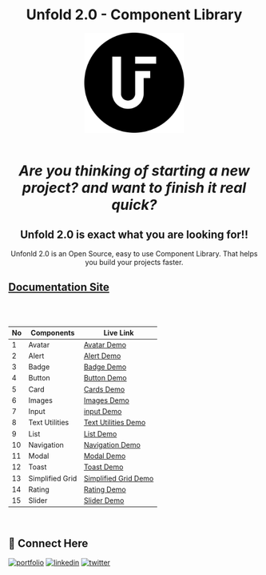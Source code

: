 <div align="center">

# Unfold 2.0 - Component Library

</div>

<div align="center">
    <img src="./images/unfold-b&w.png" height="200" >
</div>

 <br>

 <div align="center">

# _Are you thinking of starting a new project? and want to finish it real quick?_

## Unfold 2.0 is exact what you are looking for!!

Unfonld 2.0 is an Open Source, easy to use Component Library. That helps you build your projects faster.

</div>

<h2><a href="https://unfold-ui.netlify.app/">Documentation Site</a></h2>

<br>

<br>

| No  | Components      | Live Link                                                                                                 |
| --- | --------------- | --------------------------------------------------------------------------------------------------------- |
| 1   | Avatar          | <a href="https://unfold-ui.netlify.app/pages/components/avatar/avatar.html"> Avatar Demo </a>             |
| 2   | Alert           | <a href="https://unfold-ui.netlify.app/pages/components/alert/alert.html"> Alert Demo </a>                |
| 3   | Badge           | <a href="https://unfold-ui.netlify.app/pages/components/badge/badge.html"> Badge Demo </a>                |
| 4   | Button          | <a href="https://unfold-ui.netlify.app/pages/components/button/button.html"> Button Demo </a>             |
| 5   | Card            | <a href="https://unfold-ui.netlify.app/pages/components/card/card.html"> Cards Demo </a>                  |
| 6   | Images          | <a href="https://unfold-ui.netlify.app/pages/components/image/image.html"> Images Demo </a>               |
| 7   | Input           | <a href="https://unfold-ui.netlify.app/pages/components/input/input.html"> input Demo </a>                |
| 8   | Text Utilities  | <a href="https://unfold-ui.netlify.app/pages/components/text/text.html"> Text Utilities Demo </a>         |
| 9   | List            | <a href="https://unfold-ui.netlify.app/pages/components/list/list.html"> List Demo </a>                   |
| 10  | Navigation      | <a href="https://unfold-ui.netlify.app/pages/components/navigation/navigation.html"> Navigation Demo </a> |
| 11  | Modal           | <a href="https://unfold-ui.netlify.app/pages/components/modal/modal.html"> Modal Demo </a>                |
| 12  | Toast           | <a href="https://unfold-ui.netlify.app/pages/components/toast/toast.html"> Toast Demo </a>                |
| 13  | Simplified Grid | <a href="https://unfold-ui.netlify.app/pages/components/grid/grid.html"> Simplified Grid Demo </a>        |
| 14  | Rating          | <a href="https://unfold-ui.netlify.app/pages/components/rating/rating.html"> Rating Demo </a>             |
| 15  | Slider          | <a href="https://unfold-ui.netlify.app/pages/components/slider/slider.html"> Slider Demo </a>             |

<br>

## 🔗 Connect Here

[![portfolio](https://img.shields.io/badge/my_portfolio-000?style=for-the-badge&logo=ko-fi&logoColor=white)](https://shraddha-muley.netlify.app/)
[![linkedin](https://img.shields.io/badge/linkedin-0A66C2?style=for-the-badge&logo=linkedin&logoColor=white)](https://www.linkedin.com/in/shraddha-muley-81886b1a9/)
[![twitter](https://img.shields.io/badge/twitter-1DA1F2?style=for-the-badge&logo=twitter&logoColor=white)](https://twitter.com/shraddhaaa7)
